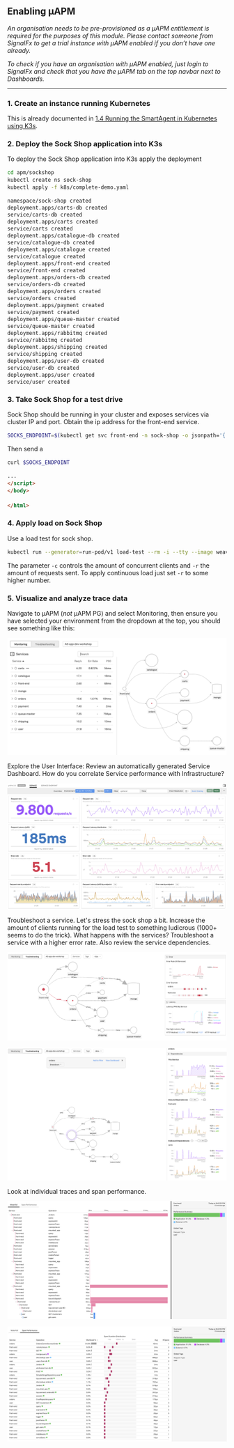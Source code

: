 ## Enabling µAPM
_An organisation needs to be pre-provisioned as a µAPM entitlement is required for the purposes of this module. Please contact someone from SignalFx to get a trial instance with µAPM enabled if you don’t have one already._

_To check if you have an organisation with µAPM enabled, just login to SignalFx and check that you have the µAPM tab on the top navbar next to Dashboards._

---

### 1. Create an instance running Kubernetes
This is already documented in [1.4 Running the SmartAgent in Kubernetes using K3s](https://signalfx.github.io/app-dev-workshop/module1/k3s/). 

### 2. Deploy the Sock Shop application into K3s

To deploy the Sock Shop application into K3s apply the deployment

```bash tab="Input"
cd apm/sockshop
kubectl create ns sock-shop
kubectl apply -f k8s/complete-demo.yaml
```


```text tab="Output"
namespace/sock-shop created
deployment.apps/carts-db created
service/carts-db created
deployment.apps/carts created
service/carts created
deployment.apps/catalogue-db created
service/catalogue-db created
deployment.apps/catalogue created
service/catalogue created
deployment.apps/front-end created
service/front-end created
deployment.apps/orders-db created
service/orders-db created
deployment.apps/orders created
service/orders created
deployment.apps/payment created
service/payment created
deployment.apps/queue-master created
service/queue-master created
deployment.apps/rabbitmq created
service/rabbitmq created
deployment.apps/shipping created
service/shipping created
deployment.apps/user-db created
service/user-db created
deployment.apps/user created
service/user created
```

### 3. Take Sock Shop for a test drive

Sock Shop should be running in your cluster and exposes services via cluster IP and port. Obtain the ip address for the front-end service.

```bash
SOCKS_ENDPOINT=$(kubectl get svc front-end -n sock-shop -o jsonpath='{.spec.clusterIP}:{.spec.ports[0].port}')
```

Then send a 

```bash tab="Input"
curl $SOCKS_ENDPOINT
```

```html tab="Output"
...
</script>
</body>

</html>
```

### 4. Apply load on Sock Shop

Use a load test for sock shop.

```bash
kubectl run --generator=run-pod/v1 load-test --rm -i --tty --image weaveworksdemos/load-test -- -d 5 -h $SOCKS_ENDPOINT -c 15 -r 1000
```

The parameter `-c` controls the amount of concurrent clients and `-r` the amount of requests sent. To apply continuous load just set `-r` to some higher number.

### 5. Visualize and analyze trace data

Navigate to µAPM (*not* µAPM PG) and select Monitoring, then ensure you have selected your environment from the dropdown at the top, you should see something like this:

![µAPM Monitoring](../images/m2-monitoring.png)

Explore the User Interface: Review an automatically generated Service Dashboard. How do you correlate Service performance with Infrastructure?

![µAPM Service Dashboard](../images/m2-service.png)



Troubleshoot a service. Let's stress the sock shop a bit. Increase the amount of clients running for the load test to something ludicrous (1000+ seems to do the trick). What happens with the services? Troubleshoot a service with a higher error rate. Also review the service dependencies.

![µAPM Service Dashboard](../images/m2-troubleshoot.png)

![µAPM Service Dashboard](../images/m2-deps.png)

Look at individual traces and span performance.

![µAPM Service Dashboard](../images/m2-waterfall.png)

![µAPM Service Dashboard](../images/m2-spanperf.png)
